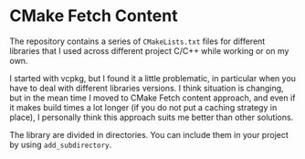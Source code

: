 # CMake Fetch Content

The repository contains a series of `CMakeLists.txt` files for different libraries that I used across 
different project C/C++ while working or on my own. 

I started with vcpkg, but I found it a little problematic, in particular when you have to deal with different 
libraries versions. I think situation is changing, but in the mean time I moved to CMake Fetch content approach,
and even if it makes build times a lot longer (if you do not put a caching strategy in place), I personally think this
approach suits me better than other solutions.

The library are divided in directories. You can include them in your project by using `add_subdirectory`.